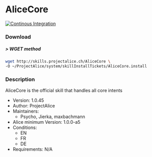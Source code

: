 # AliceCore

[![Continous Integration](https://gitlab.com/project-alice-assistant/skills/skill_AliceCore/badges/master/pipeline.svg)](https://gitlab.com/project-alice-assistant/skills/skill_AliceCore/pipelines/latest)

### Download

##### > WGET method
```bash
wget http://skills.projectalice.ch/AliceCore \
-O ~/ProjectAlice/system/skillInstallTickets/AliceCore.install
```

### Description
AliceCore is the official skill that handles all core intents

- Version: 1.0.45
- Author: ProjectAlice
- Maintainers:
  - Psycho, Jierka, maxbachmann
- Alice minimum Version: 1.0.0-a5
- Conditions:
  - EN
  - FR
  - DE
- Requirements: N/A
